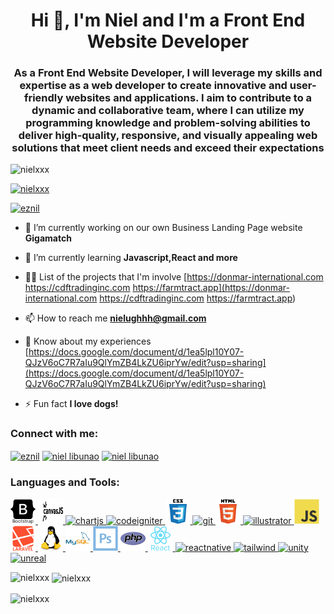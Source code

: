 <h1 align="center">Hi 👋, I'm Niel and I'm a Front End Website Developer</h1>
<h3 align="center">As a Front End Website Developer, I will leverage my skills and expertise as a web developer to create innovative and user-friendly websites and applications. I aim to contribute to a dynamic and collaborative team, where I can utilize my programming knowledge and problem-solving abilities to deliver high-quality, responsive, and visually appealing web solutions that meet client needs and exceed their expectations</h3>

<p align="left"> <img src="https://komarev.com/ghpvc/?username=nielxxx&label=Profile%20views&color=0e75b6&style=flat" alt="nielxxx" /> </p>

<p align="left"> <a href="https://github.com/ryo-ma/github-profile-trophy"><img src="https://github-profile-trophy.vercel.app/?username=nielxxx" alt="nielxxx" /></a> </p>

<p align="left"> <a href="https://twitter.com/eznil" target="blank"><img src="https://img.shields.io/twitter/follow/eznil?logo=twitter&style=for-the-badge" alt="eznil" /></a> </p>

- 🔭 I’m currently working on our own Business Landing Page website **Gigamatch**

- 🌱 I’m currently learning **Javascript,React and more**

- 👨‍💻 List of the projects that I'm involve [https://donmar-international.com https://cdftradinginc.com https://farmtract.app](https://donmar-international.com https://cdftradinginc.com https://farmtract.app)

- 📫 How to reach me **nielughhh@gmail.com**

- 📄 Know about my experiences [https://docs.google.com/document/d/1ea5lpl10Y07-QJzV6oC7R7aIu9QlYmZB4LkZU6iprYw/edit?usp=sharing](https://docs.google.com/document/d/1ea5lpl10Y07-QJzV6oC7R7aIu9QlYmZB4LkZU6iprYw/edit?usp=sharing)

- ⚡ Fun fact **I love dogs!**

<h3 align="left">Connect with me:</h3>
<p align="left">
<a href="https://twitter.com/eznil" target="blank"><img align="center" src="https://raw.githubusercontent.com/rahuldkjain/github-profile-readme-generator/master/src/images/icons/Social/twitter.svg" alt="eznil" height="30" width="40" /></a>
<a href="https://linkedin.com/in/niel libunao" target="blank"><img align="center" src="https://raw.githubusercontent.com/rahuldkjain/github-profile-readme-generator/master/src/images/icons/Social/linked-in-alt.svg" alt="niel libunao" height="30" width="40" /></a>
<a href="https://fb.com/niel libunao" target="blank"><img align="center" src="https://raw.githubusercontent.com/rahuldkjain/github-profile-readme-generator/master/src/images/icons/Social/facebook.svg" alt="niel libunao" height="30" width="40" /></a>
</p>

<h3 align="left">Languages and Tools:</h3>
<p align="left"> <a href="https://getbootstrap.com" target="_blank" rel="noreferrer"> <img src="https://raw.githubusercontent.com/devicons/devicon/master/icons/bootstrap/bootstrap-plain-wordmark.svg" alt="bootstrap" width="40" height="40"/> </a> <a href="https://canvasjs.com" target="_blank" rel="noreferrer"> <img src="https://raw.githubusercontent.com/Hardik0307/Hardik0307/master/assets/canvasjs-charts.svg" alt="canvasjs" width="40" height="40"/> </a> <a href="https://www.chartjs.org" target="_blank" rel="noreferrer"> <img src="https://www.chartjs.org/media/logo-title.svg" alt="chartjs" width="40" height="40"/> </a> <a href="https://codeigniter.com" target="_blank" rel="noreferrer"> <img src="https://cdn.worldvectorlogo.com/logos/codeigniter.svg" alt="codeigniter" width="40" height="40"/> </a> <a href="https://www.w3schools.com/css/" target="_blank" rel="noreferrer"> <img src="https://raw.githubusercontent.com/devicons/devicon/master/icons/css3/css3-original-wordmark.svg" alt="css3" width="40" height="40"/> </a> <a href="https://git-scm.com/" target="_blank" rel="noreferrer"> <img src="https://www.vectorlogo.zone/logos/git-scm/git-scm-icon.svg" alt="git" width="40" height="40"/> </a> <a href="https://www.w3.org/html/" target="_blank" rel="noreferrer"> <img src="https://raw.githubusercontent.com/devicons/devicon/master/icons/html5/html5-original-wordmark.svg" alt="html5" width="40" height="40"/> </a> <a href="https://www.adobe.com/in/products/illustrator.html" target="_blank" rel="noreferrer"> <img src="https://www.vectorlogo.zone/logos/adobe_illustrator/adobe_illustrator-icon.svg" alt="illustrator" width="40" height="40"/> </a> <a href="https://developer.mozilla.org/en-US/docs/Web/JavaScript" target="_blank" rel="noreferrer"> <img src="https://raw.githubusercontent.com/devicons/devicon/master/icons/javascript/javascript-original.svg" alt="javascript" width="40" height="40"/> </a> <a href="https://laravel.com/" target="_blank" rel="noreferrer"> <img src="https://raw.githubusercontent.com/devicons/devicon/master/icons/laravel/laravel-plain-wordmark.svg" alt="laravel" width="40" height="40"/> </a> <a href="https://www.linux.org/" target="_blank" rel="noreferrer"> <img src="https://raw.githubusercontent.com/devicons/devicon/master/icons/linux/linux-original.svg" alt="linux" width="40" height="40"/> </a> <a href="https://www.mysql.com/" target="_blank" rel="noreferrer"> <img src="https://raw.githubusercontent.com/devicons/devicon/master/icons/mysql/mysql-original-wordmark.svg" alt="mysql" width="40" height="40"/> </a> <a href="https://www.photoshop.com/en" target="_blank" rel="noreferrer"> <img src="https://raw.githubusercontent.com/devicons/devicon/master/icons/photoshop/photoshop-line.svg" alt="photoshop" width="40" height="40"/> </a> <a href="https://www.php.net" target="_blank" rel="noreferrer"> <img src="https://raw.githubusercontent.com/devicons/devicon/master/icons/php/php-original.svg" alt="php" width="40" height="40"/> </a> <a href="https://reactjs.org/" target="_blank" rel="noreferrer"> <img src="https://raw.githubusercontent.com/devicons/devicon/master/icons/react/react-original-wordmark.svg" alt="react" width="40" height="40"/> </a> <a href="https://reactnative.dev/" target="_blank" rel="noreferrer"> <img src="https://reactnative.dev/img/header_logo.svg" alt="reactnative" width="40" height="40"/> </a> <a href="https://tailwindcss.com/" target="_blank" rel="noreferrer"> <img src="https://www.vectorlogo.zone/logos/tailwindcss/tailwindcss-icon.svg" alt="tailwind" width="40" height="40"/> </a> <a href="https://unity.com/" target="_blank" rel="noreferrer"> <img src="https://www.vectorlogo.zone/logos/unity3d/unity3d-icon.svg" alt="unity" width="40" height="40"/> </a> <a href="https://unrealengine.com/" target="_blank" rel="noreferrer"> <img src="https://raw.githubusercontent.com/kenangundogan/fontisto/036b7eca71aab1bef8e6a0518f7329f13ed62f6b/icons/svg/brand/unreal-engine.svg" alt="unreal" width="40" height="40"/> </a> </p>

<p><img align="left" src="https://github-readme-stats.vercel.app/api/top-langs?username=nielxxx&show_icons=true&locale=en&layout=compact" alt="nielxxx" /></p>

<p>&nbsp;<img align="center" src="https://github-readme-stats.vercel.app/api?username=nielxxx&show_icons=true&locale=en" alt="nielxxx" /></p>

<p><img align="center" src="https://github-readme-streak-stats.herokuapp.com/?user=nielxxx&" alt="nielxxx" /></p>
